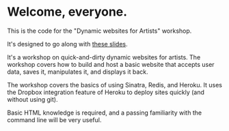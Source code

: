 # Welcome, everyone.

This is the code for the "Dynamic websites for Artists" workshop.

It's designed to go along with [these slides](http://www.slideshare.net/workergnome/dynamic-websites-for-artists).

It's a workshop on quick-and-dirty dynamic websites for artists.  The workshop covers how to build and host a basic website that accepts user data, saves it, manipulates it, and displays it back.  

The workshop covers the basics of using Sinatra, Redis, and Heroku. It uses the Dropbox integration feature of Heroku to deploy sites quickly (and without using git).

Basic HTML knowledge is required, and a passing familiarity with the command line will be very useful.

